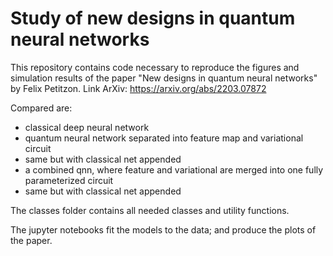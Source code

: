 # Study of new designs in quantum neural networks

This repository contains code necessary to reproduce the figures and simulation results of the paper "New designs in quantum neural networks" by Felix Petitzon. Link ArXiv: https://arxiv.org/abs/2203.07872

Compared are:
- classical deep neural network
- quantum neural network separated into feature map and variational circuit
- same but with classical net appended
- a combined qnn, where feature and variational are merged into one fully parameterized circuit
- same but with classical net appended


The classes folder contains all needed classes and utility functions.

The jupyter notebooks fit the models to the data; and produce the plots of the paper.

